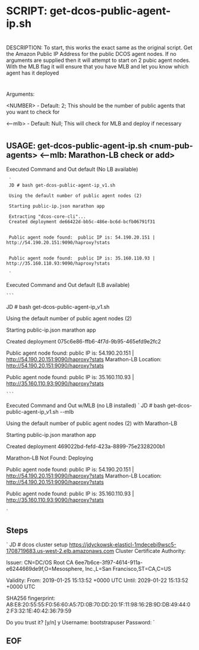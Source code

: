 #
# SCRIPT:   get-dcos-public-agent-ip.sh
#
DESCRIPTION: 
To start, this works the exact same as the original script.  Get the Amazon Public IP Address for the public DCOS agent nodes.  If no arguments are supplied then it will attempt to start on 2 pubic agent nodes.  With the MLB flag it will ensure that you have MLB and let you know which agent has it deployed
#
Arguments:

\<NUMBER\> - Default: 2;    This should be the number of public agents that you want to check for

\<--mlb\>  - Default: Null; This will check for MLB and deploy if necessary
#
## USAGE:    get-dcos-public-agent-ip.sh \<num-pub-agents\> \<--mlb: Marathon-LB check or add\>

Executed Command and Out default (No LB available)

     `
     JD # bash get-dcos-public-agent-ip_v1.sh

     Using the default number of public agent nodes (2)

     Starting public-ip.json marathon app

     Extracting "dcos-core-cli"...
     Created deployment de66422d-bb5c-486e-bc6d-bcfb06791f31


     Public agent node found:  public IP is: 54.190.20.151 | http://54.190.20.151:9090/haproxy?stats


     Public agent node found:  public IP is: 35.160.110.93 | http://35.160.110.93:9090/haproxy?stats

     `

Executed Command and Out default (LB available)

    ```
JD # bash get-dcos-public-agent-ip_v1.sh

 Using the default number of public agent nodes (2)

 Starting public-ip.json marathon app

Created deployment 075c6e86-ffb6-4f7d-9b95-465efd9e2fc2


 Public agent node found:  public IP is: 54.190.20.151 | http://54.190.20.151:9090/haproxy?stats
 Marathon-LB Location: http://54.190.20.151:9090/haproxy?stats

 Public agent node found:  public IP is: 35.160.110.93 | http://35.160.110.93:9090/haproxy?stats

    ```
Executed Command and Out w/MLB (no LB installed)
`
JD # bash get-dcos-public-agent-ip_v1.sh --mlb

 Using the default number of public agent nodes (2) with Marathon-LB

 Starting public-ip.json marathon app

Created deployment 469022bd-fefd-423a-8899-75e2328200b1

 Marathon-LB Not Found: Deploying


 Public agent node found:  public IP is: 54.190.20.151 | http://54.190.20.151:9090/haproxy?stats
 Marathon-LB Location: http://54.190.20.151:9090/haproxy?stats

 Public agent node found:  public IP is: 35.160.110.93 | http://35.160.110.93:9090/haproxy?stats

`
## Steps

`
JD # dcos cluster setup https://jdyckowsk-elasticl-1mdecebj9wsc5-1708719683.us-west-2.elb.amazonaws.com
Cluster Certificate Authority:

  Issuer: CN=DC/OS Root CA 6ee7b6ce-3f97-4614-911a-e6244669de9f,O=Mesosphere\, Inc.,L=San Francisco,ST=CA,C=US

  Validity:
    From:  2019-01-25 15:13:52 +0000 UTC
    Until: 2029-01-22 15:13:52 +0000 UTC

  SHA256 fingerprint: A8:E8:20:55:55:F0:56:60:A5:7D:0B:70:DD:20:1F:11:98:16:2B:9D:DB:49:44:02:F3:32:1E:40:42:36:79:59

Do you trust it? [y/n] y
Username: bootstrapuser
Password:
`

## EOF
